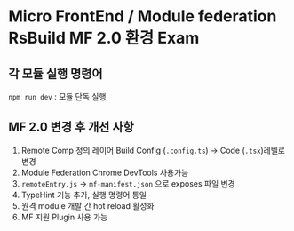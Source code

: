 # Micro FrontEnd / Module federation RsBuild MF 2.0 환경 Exam

## 각 모듈 실행 명령어

`npm run dev` : 모듈 단독 실행  


## MF 2.0 변경 후 개선 사항
1. Remote Comp 정의 레이어 Build Config (`.config.ts`) -> Code (`.tsx`)레벨로 변경
2. Module Federation Chrome DevTools 사용가능
3. `remoteEntry.js` -> `mf-manifest.json` 으로 exposes 파일 변경
4. TypeHint 기능 추가, 실행 명령어 통일
5. 원격 module 개발 간 hot reload 활성화
6. MF 지원 Plugin 사용 가능 